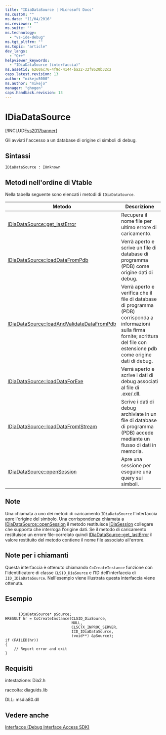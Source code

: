 ```yaml
---
title: "IDiaDataSource | Microsoft Docs"
ms.custom: ""
ms.date: "11/04/2016"
ms.reviewer: ""
ms.suite: ""
ms.technology: 
  - "vs-ide-debug"
ms.tgt_pltfrm: ""
ms.topic: "article"
dev_langs: 
  - "C++"
helpviewer_keywords: 
  - "IDiaDataSource (interfaccia)"
ms.assetid: 6260ac76-4f9d-4144-ba22-32f8620b32c2
caps.latest.revision: 13
author: "mikejo5000"
ms.author: "mikejo"
manager: "ghogen"
caps.handback.revision: 13
---
```

# IDiaDataSource
[!INCLUDE[vs2017banner](../../code-quality/includes/vs2017banner.md)]

Gli avviati l'accesso a un database di origine di simboli di debug.  
  
## Sintassi  
  
```  
IDiaDataSource : IUnknown  
```  
  
## Metodi nell'ordine di Vtable  
 Nella tabella seguente sono elencati i metodi di `IDiaDataSource`.  
  
|Metodo|Descrizione|  
|------------|-----------------|  
|[IDiaDataSource::get\_lastError](../../debugger/debug-interface-access/idiadatasource-get-lasterror.md)|Recupera il nome file per ultimo errore di caricamento.|  
|[IDiaDataSource::loadDataFromPdb](../../debugger/debug-interface-access/idiadatasource-loaddatafrompdb.md)|Verrà aperto e scrive un file di database di programma \(PDB\) come origine dati di debug.|  
|[IDiaDataSource::loadAndValidateDataFromPdb](../../debugger/debug-interface-access/idiadatasource-loadandvalidatedatafrompdb.md)|Verrà aperto e verifica che il file di database di programma \(PDB\) corrisponda a informazioni sulla firma fornite; scrittura del file con estensione pdb come origine dati di debug.|  
|[IDiaDataSource::loadDataForExe](../../debugger/debug-interface-access/idiadatasource-loaddataforexe.md)|Verrà aperto e scrive i dati di debug associati al file di .exe\/.dll.|  
|[IDiaDataSource::loadDataFromIStream](../../debugger/debug-interface-access/idiadatasource-loaddatafromistream.md)|Scrive i dati di debug archiviate in un file di database di programma \(PDB\) accede mediante un flusso di dati in memoria.|  
|[IDiaDataSource::openSession](../../debugger/debug-interface-access/idiadatasource-opensession.md)|Apre una sessione per eseguire una query sui simboli.|  
  
## Note  
 Una chiamata a uno dei metodi di caricamento `IDiaDataSource` l'interfaccia apre l'origine del simbolo.  Una corrispondenza chiamata a [IDiaDataSource::openSession](../../debugger/debug-interface-access/idiadatasource-opensession.md) il metodo restituisce  [IDiaSession](../../debugger/debug-interface-access/idiasession.md) collegare che supporta che interroga l'origine dati.  Se il metodo di caricamento restituisce un errore file\-correlato quindi [IDiaDataSource::get\_lastError](../../debugger/debug-interface-access/idiadatasource-get-lasterror.md) il valore restituito del metodo contiene il nome file associato all'errore.  
  
## Note per i chiamanti  
 Questa interfaccia è ottenuto chiamando `CoCreateInstance` funzione con l'identificatore di classe  `CLSID_DiaSource` e l'ID dell'interfaccia di  `IID_IDiaDataSource`.  Nell'esempio viene illustrata questa interfaccia viene ottenuta.  
  
## Esempio  
  
```cpp#  
  
      IDiaDataSource* pSource;  
HRESULT hr = CoCreateInstance(CLSID_DiaSource,  
                              NULL,  
                              CLSCTX_INPROC_SERVER,  
                              IID_IDiaDataSource,  
                              (void**) &pSource);  
if (FAILED(hr))  
{  
    // Report error and exit  
}  
```  
  
## Requisiti  
 intestazione: Dia2.h  
  
 raccolta: diaguids.lib  
  
 DLL: msdia80.dll  
  
## Vedere anche  
 [Interfacce \(Debug Interface Access SDK\)](../../debugger/debug-interface-access/interfaces-debug-interface-access-sdk.md)